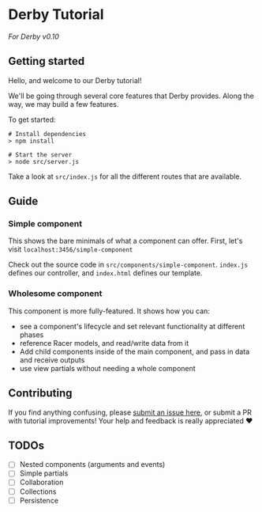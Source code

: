 # Derby Tutorial

_For Derby v0.10_

## Getting started

Hello, and welcome to our Derby tutorial!

We'll be going through several core features that Derby provides. Along the way, we may build a few features.

To get started:

```
# Install dependencies
> npm install

# Start the server
> node src/server.js
```

Take a look at `src/index.js` for all the different routes that are available.

## Guide

### Simple component

This shows the bare minimals of what a component can offer. First, let's visit
`localhost:3456/simple-component`

Check out the source code in `src/components/simple-component`. `index.js` defines our controller, and `index.html` defines our template.

### Wholesome component

This component is more fully-featured. It shows how you can:

* see a component's lifecycle and set relevant functionality at different phases
* reference Racer models, and read/write data from it
* Add child components inside of the main component, and pass in data and receive outputs
* use view partials without needing a whole component

## Contributing

If you find anything confusing, please [submit an issue here](TODO), or submit a PR with tutorial improvements! Your help and feedback is really appreciated :heart:

## TODOs

- [ ] Nested components (arguments and events)
- [ ] Simple partials
- [ ] Collaboration
- [ ] Collections
- [ ] Persistence
